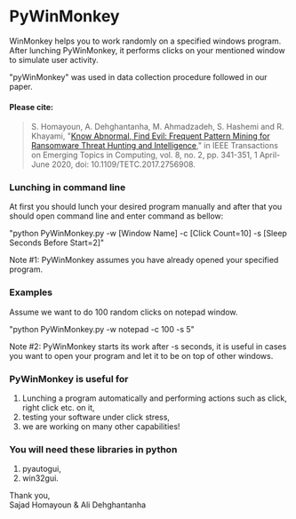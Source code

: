 # PyWinMonkey
WinMonkey helps you to work randomly on a specified windows program. After lunching PyWinMonkey, it performs clicks on your mentioned window to simulate user activity.

"pyWinMonkey" was used in data collection procedure followed in our paper.

#### Please cite:
> S. Homayoun, A. Dehghantanha, M. Ahmadzadeh, S. Hashemi and R. Khayami, "[Know Abnormal, Find Evil: Frequent Pattern Mining for Ransomware Threat Hunting and Intelligence](https://ieeexplore.ieee.org/document/8051108)," in IEEE Transactions on Emerging Topics in Computing, vol. 8, no. 2, pp. 341-351, 1 April-June 2020, doi: 10.1109/TETC.2017.2756908.

### Lunching in command line
At first you should lunch your desired program manually and after that you should open command line and enter command as bellow:  
  
"python PyWinMonkey.py -w [Window Name] -c [Click Count=10] -s [Sleep Seconds Before Start=2]"  
  
Note #1: PyWinMonkey assumes you have already opened your specified program.  

### Examples
Assume we want to do 100 random clicks on notepad window.  

"python PyWinMonkey.py -w notepad -c 100 -s 5"  

Note #2: PyWinMonkey starts its work after -s seconds, it is useful in cases you want to open your program and let it to be on top of other windows.  

### PyWinMonkey is useful for
1) Lunching a program automatically and performing actions such as click, right click etc. on it,  
2) testing your software under click stress,  
3) we are working on many other capabilities!  

### You will need these libraries in python
1) pyautogui,  
2) win32gui.  

Thank you,  
Sajad Homayoun & Ali Dehghantanha
